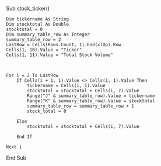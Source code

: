 Sub stock_ticker()

    Dim tickername As String
    Dim stocktotal As Double
    stocktotal = 0
    Dim summary_table_row As Integer
    summary_table_row = 2
    LastRow = Cells(Rows.Count, 1).End(xlUp).Row
    Cells(1, 10).Value = "Ticker"
    Cells(1, 11).Value = "Total Stock Volume"
    
    
    
    For i = 2 To LastRow
        If Cells(i + 1, 1).Value <> Cells(i, 1).Value Then
            tickername = Cells(i, 1).Value
            stocktotal = stocktotal + Cells(i, 7).Value
            Range("J" & summary_table_row).Value = tickername
            Range("K" & summary_table_row).Value = stocktotal
            summary_table_row = summary_table_row + 1
            stock_total = 0
            
        Else
            stocktotal = stocktotal + Cells(i, 7).Value
            
        End If
        
    Next i
    
End Sub
